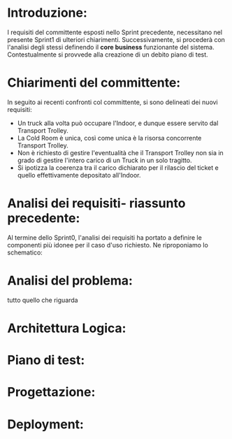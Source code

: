 # Introduzione:

I requisiti del committente esposti nello Sprint precedente, necessitano nel presente Sprint1 di ulteriori chiarimenti. Successivamente, si procederà con l'analisi degli stessi definendo il **core business** funzionante del sistema. Contestualmente si provvede alla creazione di un debito piano di test.  

# Chiarimenti del committente:

In seguito ai recenti confronti col committente, si sono delineati dei nuovi requisiti:
* Un truck alla volta può occupare l'Indoor, e dunque essere servito dal Transport Trolley.
* La Cold Room è unica, così come unica è la risorsa concorrente Transport Trolley.
* Non è richiesto di gestire l'eventualità che il Transport Trolley non sia in grado di gestire l'intero carico di un Truck in un solo tragitto.
* Si ipotizza la coerenza tra il carico dichiarato per il rilascio del ticket e quello effettivamente depositato all'Indoor.

# Analisi dei requisiti- riassunto precedente:

Al termine dello Sprint0, l'analisi dei requisiti ha portato a definire le componenti più idonee per il caso d'uso richiesto. Ne riproponiamo lo schematico:




# Analisi del problema:


tutto quello che riguarda






# Architettura Logica:
# Piano di test:

# Progettazione:



# Deployment:
